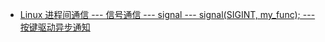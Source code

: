 
* [ Linux 进程间通信 --- 信号通信 --- signal --- signal(SIGINT, my_func); --- 按键驱动异步通知](http://blog.csdn.net/yikai2009/article/details/8643818)
